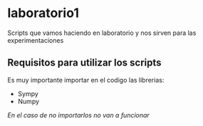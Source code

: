 # laboratorio1
Scripts que vamos haciendo en laboratorio y nos sirven para las experimentaciones

## Requisitos para utilizar los scripts

Es muy importante importar en el codigo las librerias:
* Sympy
* Numpy

*En el caso de no importarlos no van a funcionar*
